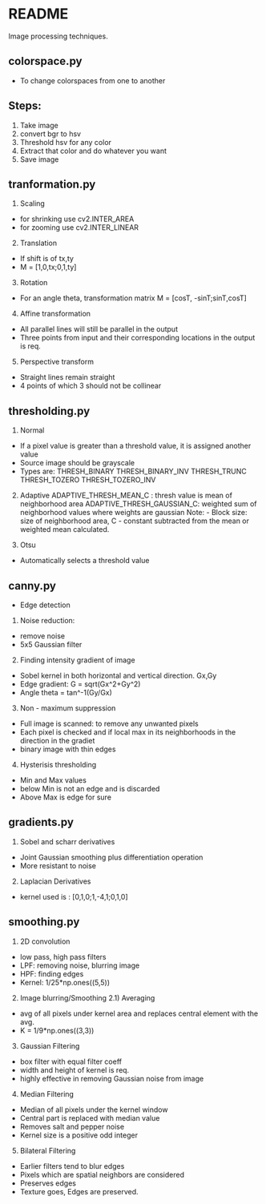 # README 

Image processing techniques.

## colorspace.py
- To change colorspaces from one to another 
## Steps:
1) Take image
2) convert bgr to hsv
3) Threshold hsv for any color
4) Extract that color and do whatever you want
5) Save image

## tranformation.py
1) Scaling
- for shrinking use cv2.INTER_AREA
- for zooming use cv2.INTER_LINEAR
2) Translation
- If shift is of tx,ty
- M = [1,0,tx;0,1,ty]
3) Rotation
- For an angle theta, transformation matrix
M = [cosT, -sinT;sinT,cosT]
4) Affine transformation
- All parallel lines will still be parallel in the output
- Three points from input and their corresponding locations in the output is req.
5) Perspective transform
- Straight lines remain straight
- 4 points of which 3 should not be collinear

## thresholding.py
1) Normal
- If a pixel value is greater than a threshold value, it is assigned another value
- Source image should be grayscale
- Types are:
THRESH_BINARY
THRESH_BINARY_INV
THRESH_TRUNC
THRESH_TOZERO
THRESH_TOZERO_INV

2) Adaptive
ADAPTIVE_THRESH_MEAN_C : thresh value is mean of neighborhood area
ADAPTIVE_THRESH_GAUSSIAN_C: weighted sum of neighborhood values where weights are gaussian
Note: - Block size: size of neighborhood area, C - constant subtracted from the mean or weighted mean calculated.

3) Otsu
- Automatically selects a threshold value

## canny.py
- Edge detection
1) Noise reduction:
- remove noise
- 5x5 Gaussian filter 
2) Finding intensity gradient of image
- Sobel kernel in both horizontal and vertical direction. Gx,Gy
- Edge gradient: G = sqrt(Gx^2+Gy^2)
- Angle theta = tan^-1(Gy/Gx)
3) Non - maximum suppression
- Full image is scanned: to remove any unwanted pixels
- Each pixel is checked and if local max in its neighborhoods in the direction in the gradiet
- binary image with thin edges
4) Hysterisis thresholding
- Min and Max values
- below Min is not an edge and is discarded
- Above Max is edge for sure

## gradients.py
1) Sobel and scharr derivatives
- Joint Gaussian smoothing plus differentiation operation
- More resistant to noise
2) Laplacian Derivatives
- kernel used is : [0,1,0;1,-4,1;0,1,0]

## smoothing.py
1) 2D convolution
- low pass, high pass filters
- LPF: removing noise, blurring image
- HPF: finding edges
- Kernel: 1/25*np.ones((5,5))

2) Image blurring/Smoothing
2.1) Averaging
- avg of all pixels under kernel area and replaces central element with the avg.
- K = 1/9*np.ones((3,3))

3) Gaussian Filtering 
- box filter with equal filter coeff
- width and height of kernel is req.
- highly effective in removing Gaussian noise from image

4) Median Filtering 
- Median of all pixels under the kernel window
- Central part is replaced with median value
- Removes salt and pepper noise
- Kernel size is a positive odd integer

5) Bilateral Filtering 
- Earlier filters tend to blur edges
- Pixels which are spatial neighbors are considered 
- Preserves edges
- Texture goes, Edges are preserved.
